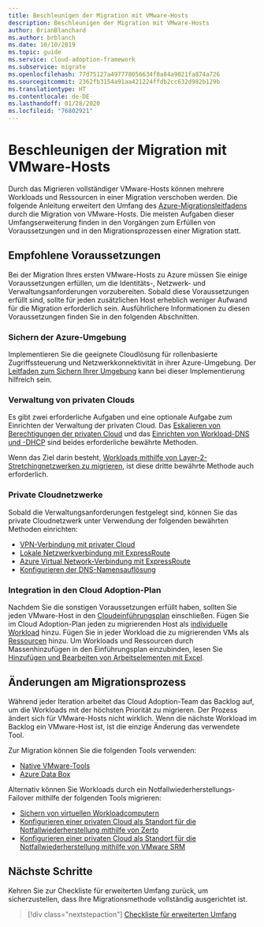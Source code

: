 ```yaml
---
title: Beschleunigen der Migration mit VMware-Hosts
description: Beschleunigen der Migration mit VMware-Hosts
author: BrianBlanchard
ms.author: brblanch
ms.date: 10/10/2019
ms.topic: guide
ms.service: cloud-adoption-framework
ms.subservice: migrate
ms.openlocfilehash: 77d75127a497778056634f8a84a9021fa874a726
ms.sourcegitcommit: 2362fb3154a91aa421224ffdb2cc632d982b129b
ms.translationtype: HT
ms.contentlocale: de-DE
ms.lasthandoff: 01/28/2020
ms.locfileid: "76802921"
---
```

# <a name="accelerate-migration-with-vmware-hosts"></a>Beschleunigen der Migration mit VMware-Hosts

Durch das Migrieren vollständiger VMware-Hosts können mehrere Workloads und Ressourcen in einer Migration verschoben werden. Die folgende Anleitung erweitert den Umfang des [Azure-Migrationsleitfadens](../azure-migration-guide/index.md) durch die Migration von VMware-Hosts. Die meisten Aufgaben dieser Umfangserweiterung finden in den Vorgängen zum Erfüllen von Voraussetzungen und in den Migrationsprozessen einer Migration statt.

## <a name="suggested-prerequisites"></a>Empfohlene Voraussetzungen

Bei der Migration Ihres ersten VMware-Hosts zu Azure müssen Sie einige Voraussetzungen erfüllen, um die Identitäts-, Netzwerk- und Verwaltungsanforderungen vorzubereiten. Sobald diese Voraussetzungen erfüllt sind, sollte für jeden zusätzlichen Host erheblich weniger Aufwand für die Migration erforderlich sein. Ausführlichere Informationen zu diesen Voraussetzungen finden Sie in den folgenden Abschnitten.

### <a name="secure-your-azure-environment"></a>Sichern der Azure-Umgebung

Implementieren Sie die geeignete Cloudlösung für rollenbasierte Zugriffssteuerung und Netzwerkkonnektivität in ihrer Azure-Umgebung. Der [Leitfaden zum Sichern Ihrer Umgebung](https://docs.microsoft.com/azure/vmware-cloudsimple/private-cloud-secure?toc=https://docs.microsoft.com/azure/cloud-adoption-framework/toc.json&bc=https://docs.microsoft.com/azure/cloud-adoption-framework/_bread/toc.json) kann bei dieser Implementierung hilfreich sein.

### <a name="private-cloud-management"></a>Verwaltung von privaten Clouds

Es gibt zwei erforderliche Aufgaben und eine optionale Aufgabe zum Einrichten der Verwaltung der privaten Cloud. Das [Eskalieren von Berechtigungen der privaten Cloud](https://docs.microsoft.com/azure/vmware-cloudsimple/escalate-privileges?toc=https://docs.microsoft.com/azure/cloud-adoption-framework/toc.json&bc=https://docs.microsoft.com/azure/cloud-adoption-framework/_bread/toc.json) und das [Einrichten von Workload-DNS und -DHCP](https://docs.microsoft.com/azure/vmware-cloudsimple/dns-dhcp-setup?toc=https://docs.microsoft.com/azure/cloud-adoption-framework/toc.json&bc=https://docs.microsoft.com/azure/cloud-adoption-framework/_bread/toc.json) sind beides erforderliche bewährte Methoden.

Wenn das Ziel darin besteht, [Workloads mithilfe von Layer-2-Stretchingnetzwerken zu migrieren](https://docs.microsoft.com/azure/vmware-cloudsimple/migration-layer-2-vpn?toc=https://docs.microsoft.com/azure/cloud-adoption-framework/toc.json&bc=https://docs.microsoft.com/azure/cloud-adoption-framework/_bread/toc.json), ist diese dritte bewährte Methode auch erforderlich.

### <a name="private-cloud-networking"></a>Private Cloudnetzwerke

Sobald die Verwaltungsanforderungen festgelegt sind, können Sie das private Cloudnetzwerk unter Verwendung der folgenden bewährten Methoden einrichten:

- [VPN-Verbindung mit privater Cloud](https://docs.microsoft.com/azure/vmware-cloudsimple/set-up-vpn?toc=https://docs.microsoft.com/azure/cloud-adoption-framework/toc.json&bc=https://docs.microsoft.com/azure/cloud-adoption-framework/_bread/toc.json)
- [Lokale Netzwerkverbindung mit ExpressRoute](https://docs.microsoft.com/azure/vmware-cloudsimple/on-premises-connection?toc=https://docs.microsoft.com/azure/cloud-adoption-framework/toc.json&bc=https://docs.microsoft.com/azure/cloud-adoption-framework/_bread/toc.json)
- [Azure Virtual Network-Verbindung mit ExpressRoute](https://docs.microsoft.com/azure/vmware-cloudsimple/azure-expressroute-connection?toc=https://docs.microsoft.com/azure/cloud-adoption-framework/toc.json&bc=https://docs.microsoft.com/azure/cloud-adoption-framework/_bread/toc.json)
- [Konfigurieren der DNS-Namensauflösung](https://docs.microsoft.com/azure/vmware-cloudsimple/on-premises-dns-setup?toc=https://docs.microsoft.com/azure/cloud-adoption-framework/toc.json&bc=https://docs.microsoft.com/azure/cloud-adoption-framework/_bread/toc.json)

### <a name="integration-with-the-cloud-adoption-plan"></a>Integration in den Cloud Adoption-Plan

Nachdem Sie die sonstigen Voraussetzungen erfüllt haben, sollten Sie jeden VMware-Host in den [Cloudeinführungsplan](../../plan/template.md) einschließen. Fügen Sie im Cloud Adoption-Plan jeden zu migrierenden Host als [individuelle Workload](../../plan/workloads.md) hinzu. Fügen Sie in jeder Workload die zu migrierenden VMs als [Ressourcen](../../plan/workloads.md) hinzu. Um Workloads und Ressourcen durch Massenhinzufügen in den Einführungsplan einzubinden, lesen Sie [Hinzufügen und Bearbeiten von Arbeitselementen mit Excel](https://docs.microsoft.com/azure/devops/boards/backlogs/office/bulk-add-modify-work-items-excel?view=azure-devops).

## <a name="migrate-process-changes"></a>Änderungen am Migrationsprozess

Während jeder Iteration arbeitet das Cloud Adoption-Team das Backlog auf, um die Workloads mit der höchsten Priorität zu migrieren. Der Prozess ändert sich für VMware-Hosts nicht wirklich. Wenn die nächste Workload im Backlog ein VMware-Host ist, ist die einzige Änderung das verwendete Tool.

Zur Migration können Sie die folgenden Tools verwenden:

- [Native VMware-Tools](https://docs.microsoft.com/azure/vmware-cloudsimple/migrate-workloads?toc=https://docs.microsoft.com/azure/cloud-adoption-framework/toc.json&bc=https://docs.microsoft.com/azure/cloud-adoption-framework/_bread/toc.json)
- [Azure Data Box](https://docs.microsoft.com/azure/vmware-cloudsimple/migration-using-azure-data-box?toc=https://docs.microsoft.com/azure/cloud-adoption-framework/toc.json&bc=https://docs.microsoft.com/azure/cloud-adoption-framework/_bread/toc.json)

Alternativ können Sie Workloads durch ein Notfallwiederherstellungs-Failover mithilfe der folgenden Tools migrieren:

- [Sichern von virtuellen Workloadcomputern](https://docs.microsoft.com/azure/vmware-cloudsimple/backup-workloads-veeam?toc=https://docs.microsoft.com/azure/cloud-adoption-framework/toc.json&bc=https://docs.microsoft.com/azure/cloud-adoption-framework/_bread/toc.json)
- [Konfigurieren einer privaten Cloud als Standort für die Notfallwiederherstellung mithilfe von Zerto](https://docs.microsoft.com/azure/vmware-cloudsimple/disaster-recovery-zerto?toc=https://docs.microsoft.com/azure/cloud-adoption-framework/toc.json&bc=https://docs.microsoft.com/azure/cloud-adoption-framework/_bread/toc.json)
- [Konfigurieren einer privaten Cloud als Standort für die Notfallwiederherstellung mithilfe von VMware SRM](https://docs.microsoft.com/azure/vmware-cloudsimple/disaster-recovery-site-recovery-manager?toc=https://docs.microsoft.com/azure/cloud-adoption-framework/toc.json&bc=https://docs.microsoft.com/azure/cloud-adoption-framework/_bread/toc.json)

## <a name="next-steps"></a>Nächste Schritte

Kehren Sie zur Checkliste für erweiterten Umfang zurück, um sicherzustellen, dass Ihre Migrationsmethode vollständig ausgerichtet ist.

> [!div class="nextstepaction"]
> [Checkliste für erweiterten Umfang](./index.md)
